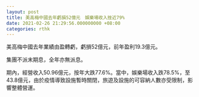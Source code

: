 ```yaml
---
layout: post
title: 美高梅中國去年虧損52億元　娛樂場收入挫近79%
date: 2021-02-26 21:29:56.000000000 +08:00
categories: rthk
---
```


美高梅中國去年業績由盈轉虧，虧損52億元，前年盈利19.3億元。

集團不派末期息，全年亦無派息。

期內，經營收入50.96億元，按年大跌77.6%。當中，娛樂場收入跌78.5%，至43.8億元，由於疫情導致設施暫時關閉，旅遊及設施的可容納人數亦受限制，影響整體營運。
